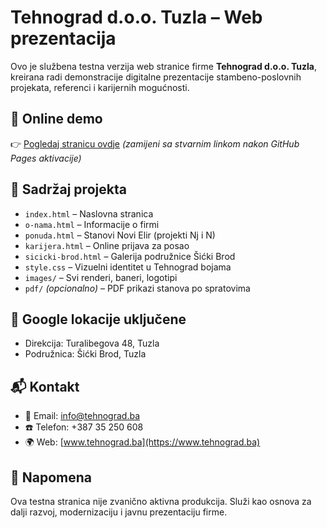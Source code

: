 # Tehnograd d.o.o. Tuzla – Web prezentacija

Ovo je službena testna verzija web stranice firme **Tehnograd d.o.o. Tuzla**, kreirana radi demonstracije digitalne prezentacije stambeno-poslovnih projekata, referenci i karijernih mogućnosti.

## 🔗 Online demo

👉 [Pogledaj stranicu ovdje](https://tvoje-korisnicko-ime.github.io/tehnograd-web/) *(zamijeni sa stvarnim linkom nakon GitHub Pages aktivacije)*

## 📁 Sadržaj projekta

- `index.html` – Naslovna stranica
- `o-nama.html` – Informacije o firmi
- `ponuda.html` – Stanovi Novi Elir (projekti Nj i N)
- `karijera.html` – Online prijava za posao
- `sicicki-brod.html` – Galerija podružnice Šićki Brod
- `style.css` – Vizuelni identitet u Tehnograd bojama
- `images/` – Svi renderi, baneri, logotipi
- `pdf/` *(opcionalno)* – PDF prikazi stanova po spratovima

## 📍 Google lokacije uključene

- Direkcija: Turalibegova 48, Tuzla
- Podružnica: Šićki Brod, Tuzla

## 📬 Kontakt

- 📧 Email: info@tehnograd.ba  
- ☎️ Telefon: +387 35 250 608  
- 🌍 Web: [www.tehnograd.ba](https://www.tehnograd.ba)

## 📌 Napomena

Ova testna stranica nije zvanično aktivna produkcija. Služi kao osnova za dalji razvoj, modernizaciju i javnu prezentaciju firme.
